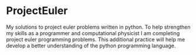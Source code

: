 # ProjectEuler
My solutions to project euler problems written in python.
To help strengthen my skills as a programmer and computational physicist I am completing project euler programming problems.
This additional practice will help me develop a better understanding of the python programming language.
